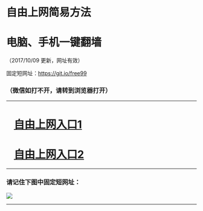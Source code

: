 ﻿# 自由上网简易方法

# 电脑、手机一键翻墙

（2017/10/09 更新，网址有效）

固定短网址：https://git.io/free99

### （微信如打不开，请转到浏览器打开）


***





# &nbsp;&nbsp; <a href="http://ft1403810180.fwq-tz-1001.info/fwqtz01.html?t=100900126126 " target="_blank">自由上网入口1</a>
# &nbsp;&nbsp; <a href="http://ft2218018280.fwq-tz-1002.info/fwqtz02.html?t=100900110885 " target="_blank">自由上网入口2</a>
***

### 请记住下图中固定短网址：

<img src="https://s3-us-west-2.amazonaws.com/fwq-1001/yjfq-20170905okok.png" /> 


***

